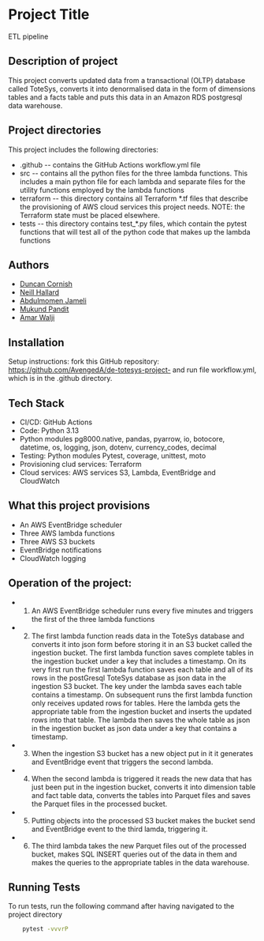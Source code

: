 
# Project Title

ETL pipeline 



## Description of project

This project converts updated data from a transactional (OLTP) database called ToteSys, converts it into denormalised data in the form of dimensions tables and a facts table and puts this data in an Amazon RDS postgresql data warehouse. 



## Project directories
This project includes the following directories:
 - .github -- contains the GitHub Actions workflow.yml file
 - src -- contains all the python files for the three lambda functions.
		This includes a main python file for each lambda and separate files 
		for the utility functions employed by the lambda functions
 - terraform -- this directory contains all Terraform *.tf files that describe 
		the provisioning of AWS cloud services this project needs.
		NOTE: the Terraform state must be placed elsewhere.
 - tests -- this directory contains test_*.py files, which contain the pytest
		functions that will test all of the python code that makes up the 
		lambda functions








## Authors

 - [Duncan Cornish](https://github.com/duncancornish)
 - [Neill Hallard](https://github.com/nhallard)
 - [Abdulmomen Jameli](https://github.com/Farctated)
 - [Mukund Pandit](https://github.com/emjeepee)
 - [Amar Walji](https://github.com/AvengedA)




## Installation

Setup instructions: fork this GitHub repository: https://github.com/AvengedA/de-totesys-project- and run file workflow.yml, which is in the .github directory.

    
## Tech Stack

 - CI/CD: GitHub Actions
 - Code: Python 3.13
 - Python modules pg8000.native, pandas, pyarrow, io, botocore, datetime, os, logging, json, dotenv, currency_codes, decimal
 - Testing: Python modules Pytest, coverage, unittest, moto 
 - Provisioning clud services: Terraform
 - Cloud services: AWS services S3, Lambda, EventBridge and CloudWatch


## What this project provisions
 - An AWS EventBridge scheduler
 - Three AWS lambda functions
 - Three AWS S3 buckets
 - EventBridge notifications
 - CloudWatch logging



## Operation of the project:
 - 1) An AWS EventBridge scheduler runs every five minutes and triggers the first of the 
	three lambda functions
 - 2) The first lambda function reads data in the ToteSys database and converts it into json 
	form before storing it in an S3 bucket called the ingestion bucket.
	The first lambda function saves complete tables in the ingestion bucket under a 
	key that includes a timestamp.
	On its very first run the first lambda function saves each table and all of its rows 
	in the postGresql ToteSys database as json data in the ingestion S3 bucket. The key 
	under the lambda saves each table contains a timestamp. 
	On subsequent runs the first lambda function only receives updated rows for tables.
	Here the lambda gets the appropriate table from the ingestion bucket and inserts the 
	updated rows into that table. The lambda then saves the whole table as json in the 
	ingestion bucket as json data under a key that contains a timestamp.
 - 3) When the ingestion S3 bucket has a new object put in it it generates and EventBridge 
	event that triggers the second lambda.
 - 4) When the second lambda is triggered it reads the new data that has just been put in 
	the ingestion bucket, converts it into dimension table and fact table data, converts 
	the tables into Parquet files and saves the Parquet files in the processed bucket.
 - 5) Putting objects into the processed S3 bucket makes the bucket send and EventBridge
	event to the third lamda, triggering it.
 - 6) The third lambda takes the new Parquet files out of the processed bucket, makes 
	SQL INSERT queries out of the data in them and makes the queries to the 
	appropriate tables in the data warehouse.	







## Running Tests

To run tests, run the following command after having navigated to the project directory

```bash
	pytest -vvvrP
```
